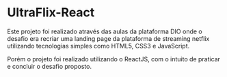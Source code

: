 # UltraFlix-React

Este projeto foi realizado através das aulas da plataforma DIO onde o desafio era recriar uma landing page da plataforma de streaming netflix utilizando tecnologias simples como HTML5, CSS3 e JavaScript.

Porém o projeto foi realizado utilizando o ReactJS, com o intuito de praticar e concluir o desafio proposto.